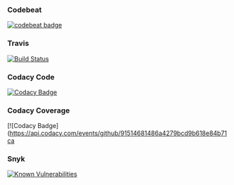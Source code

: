

### Codebeat
[![codebeat badge](https://codebeat.co/badges/c3a44ca0-7375-4886-9199-b0b6a14f8482)](https://codebeat.co/projects/github-com-ezreth-sismos_pry-master)

### Travis
[![Build Status](https://travis-ci.com/ezreth/sismos_pry.svg?branch=master)](https://travis-ci.com/ezreth/sismos_pry)

### Codacy Code
[![Codacy Badge](https://api.codacy.com/project/badge/Grade/a43af5d845e248c499413e746225d5b5)](https://www.codacy.com/app/diego.loport/sismos_pry?utm_source=github.com&amp;utm_medium=referral&amp;utm_content=ezreth/sismos_pry&amp;utm_campaign=Badge_Grade)

### Codacy Coverage 
[![Codacy Badge](https://api.codacy.com/events/github/91514681486a4279bcd9b618e84b71ca

### Snyk
[![Known Vulnerabilities](https://snyk.io/test/github/ezreth/sismos_pry/badge.svg?targetFile=requirements.txt)](https://snyk.io/test/github/ezreth/sismos_pry?targetFile=requirements.txt)